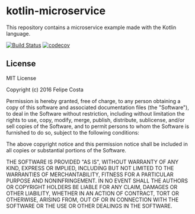 # kotlin-microservice

This repository contains a microservice example made with the Kotlin language.

[![Build Status](https://travis-ci.org/fcostaa/kotlin-microservice.svg?branch=master)](https://travis-ci.org/fcostaa/kotlin-microservice) [![codecov](https://codecov.io/gh/fcostaa/kotlin-microservice/branch/master/graph/badge.svg)](https://codecov.io/gh/fcostaa/kotlin-microservice)

License
-------

  MIT License
  
  Copyright (c) 2016 Felipe Costa
  
  Permission is hereby granted, free of charge, to any person obtaining a copy
  of this software and associated documentation files (the "Software"), to deal
  in the Software without restriction, including without limitation the rights
  to use, copy, modify, merge, publish, distribute, sublicense, and/or sell
  copies of the Software, and to permit persons to whom the Software is
  furnished to do so, subject to the following conditions:
  
  The above copyright notice and this permission notice shall be included in all
  copies or substantial portions of the Software.
  
  THE SOFTWARE IS PROVIDED "AS IS", WITHOUT WARRANTY OF ANY KIND, EXPRESS OR
  IMPLIED, INCLUDING BUT NOT LIMITED TO THE WARRANTIES OF MERCHANTABILITY,
  FITNESS FOR A PARTICULAR PURPOSE AND NONINFRINGEMENT. IN NO EVENT SHALL THE
  AUTHORS OR COPYRIGHT HOLDERS BE LIABLE FOR ANY CLAIM, DAMAGES OR OTHER
  LIABILITY, WHETHER IN AN ACTION OF CONTRACT, TORT OR OTHERWISE, ARISING FROM,
  OUT OF OR IN CONNECTION WITH THE SOFTWARE OR THE USE OR OTHER DEALINGS IN THE
  SOFTWARE.
